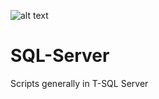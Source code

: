 ![alt text][logo]

# SQL-Server
Scripts generally in T-SQL Server




[logo]: d1.awsstatic.com/logos/partners/microsoft/logo-SQLServer-vert.c0cb0df0cd1d6c8469d792abb5929239da36611a.png "logo"
